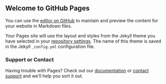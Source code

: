 ## Welcome to GitHub Pages

You can use the [editor on GitHub](https://github.com/washua2/deep-an-light-coffee-App/edit/gh-pages/index.md) to maintain and preview the content for your website in Markdown files.

Your Pages site will use the layout and styles from the Jekyll theme you have selected in your [repository settings](https://github.com/washua2/deep-an-light-coffee-App/settings/pages). The name of this theme is saved in the Jekyll `_config.yml` configuration file.

### Support or Contact

Having trouble with Pages? Check out our [documentation](https://docs.github.com/categories/github-pages-basics/) or [contact support](https://support.github.com/contact) and we’ll help you sort it out.
